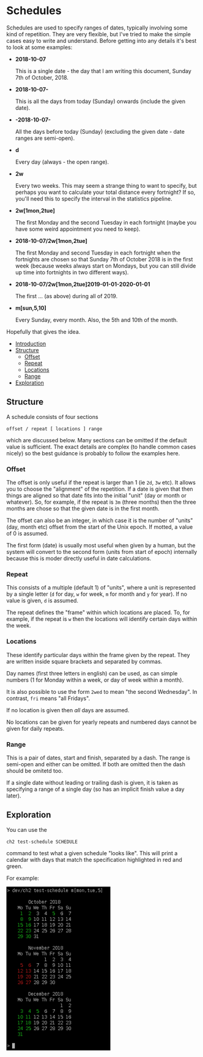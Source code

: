 
# Schedules

Schedules are used to specify ranges of dates, typically involving
some kind of repetition.  They are very flexible, but I've tried to
make the simple cases easy to write and understand.  Before getting
into any details it's best to look at some examples:

* **2018-10-07**

  This is a single date - the day that I am writing this document,
  Sunday 7th of October, 2018.

* **2018-10-07-**

  This is all the days from today (Sunday) onwards (include the given
  date).

* **-2018-10-07-**

  All the days before today (Sunday) (excluding the given date - date
  ranges are semi-open).

* **d**

  Every day (always - the open range).

* **2w**

  Every two weeks.  This may seem a strange thing to want to specify,
  but perhaps you want to calculate your total distance every
  fortnight?  If so, you'll need this to specify the interval in the
  statistics pipeline.

* **2w[1mon,2tue]**

  The first Monday and the second Tuesday in each fortnight (maybe you
  have some weird appointment you need to keep).

* **2018-10-07/2w[1mon,2tue]**

  The first Monday and second Tuesday in each fortnight when the
  fortnights are chosen so that Sunday 7th of October 2018 is in the
  first week (because weeks always start on Mondays, but you can still
  divide up time into fortnights in two different ways).

* **2018-10-07/2w[1mon,2tue]2019-01-01-2020-01-01**

  The first ... (as above) during all of 2019.

* **m[sun,5,10]**

  Every Sunday, every month.  Also, the 5th and 10th of the month.

Hopefully that gives the idea.  

* [Introduction](#introduction)
* [Structure](#structure)
  * [Offset](#offset)
  * [Repeat](#repeat)
  * [Locations](#locations)
  * [Range](#range)
* [Exploration](#exploration)  

## Structure

A schedule consists of four sections

    offset / repeat [ locations ] range

which are discussed below.  Many sections can be omitted if the
default value is sufficient.  The exact details are complex (to handle
common cases nicely) so the best guidance is probably to follow the
examples here.

### Offset

The offset is only useful if the repeat is larger than 1 (ie `2d`,
`3w` etc).  It allows you to choose the "alignment" of the repetition.
If a date is given that then things are aligned so that date fits into
the initial "unit" (day or month or whatever).  So, for example, if
the repeat is `3m` (three months) then the three months are chose so
that the given date is in the first month.

The offset can also be an integer, in which case it is the number of
"units" (day, month etc) offset from the start of the Unix epoch.  If
motted, a value of 0 is assumed.

The first form (date) is usually most useful when given by a human,
but the system will convert to the second form (units from start of
epoch) internally because this is moder directly useful in date
calculations.

### Repeat

This consists of a multiple (default 1) of "units", where a unit is
represented by a single letter (`d` for day, `w` for week, `m` for
month and `y` for year).  If no value is given, `d` is assumed.

The repeat defines the "frame" within which locations are placed.  To,
for example, if the repeat is `w` then the locations will identify
certain days within the week.

### Locations

These identify particular days within the frame given by the repeat.
They are written inside square brackets and separated by commas.

Day names (first three letters in english) can be used, as can simple
numbers (1 for Monday within a week, or day of week within a month).

It is also possible to use the form `2wed` to mean "the second
Wednesday".  In contrast, `fri` means "all Fridays".

If no location is given then *all* days are assumed.

No locations can be given for yearly repeats and numbered days
cannot be given for daily repeats.

### Range

This is a pair of dates, start and finish, separated by a dash.  The
range is semi-open and either can be omitted.  If both are omitted
then the dash should be omitetd too.

If a single date without leading or trailing dash is given, it is
taken as specifying a range of a single day (so has an implicit finish
value a day later).

## Exploration

You can use the

    ch2 test-schedule SCHEDULE

command to test what a given schedule "looks like".  This will print a
calendar with days that match the specification highlighted in red and
green.

For example:

![](schedules.png)

